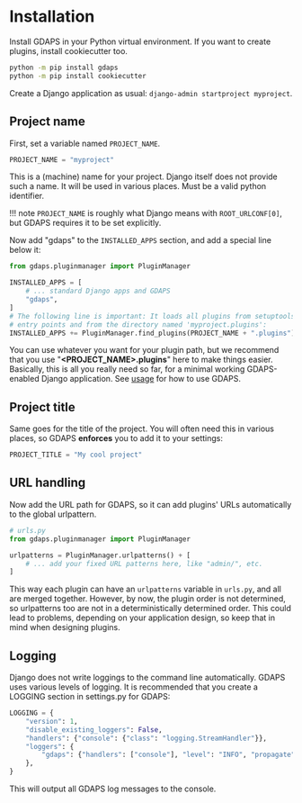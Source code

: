 # Installation

Install GDAPS in your Python virtual environment. If you want to create plugins, install cookiecutter too.

```bash
python -m pip install gdaps
python -m pip install cookiecutter
```

Create a Django application as usual: `django-admin startproject myproject`.

## Project name

First, set a variable named `PROJECT_NAME`.

```python
PROJECT_NAME = "myproject"
```

This is a (machine) name for your project. Django itself does not provide such a name. It will be used in various places. Must be a valid python identifier.

!!! note
    `PROJECT_NAME` is roughly what Django means with `ROOT_URLCONF[0]`, but GDAPS requires it to be set explicitly.

Now add "gdaps" to the `INSTALLED_APPS` section, and add a special line below it:

```python
from gdaps.pluginmanager import PluginManager

INSTALLED_APPS = [
    # ... standard Django apps and GDAPS
    "gdaps",
]
# The following line is important: It loads all plugins from setuptools
# entry points and from the directory named 'myproject.plugins':
INSTALLED_APPS += PluginManager.find_plugins(PROJECT_NAME + ".plugins")
```

You can use whatever you want for your plugin path, but we recommend that you use "**<PROJECT_NAME>.plugins**" here to make things easier. Basically, this is all you really need so far, for a minimal working GDAPS-enabled Django application. See [usage](usage) for how to use GDAPS.

## Project title

Same goes for the title of the project. You will often need this in various places, so GDAPS **enforces** you to add it to your settings:

```python
PROJECT_TITLE = "My cool project"
```

## URL handling

Now add the URL path for GDAPS, so it can add plugins' URLs automatically to the global urlpattern.

```python
# urls.py
from gdaps.pluginmanager import PluginManager

urlpatterns = PluginManager.urlpatterns() + [
    # ... add your fixed URL patterns here, like "admin/", etc.
]
```

This way each plugin can have an `urlpatterns` variable in `urls.py`, and all are merged together. However, by now, the plugin order is not determined, so urlpatterns too are not in a deterministically determined order. This could lead to problems, depending on your application design, so keep that in mind when designing plugins.

## Logging

Django does not write loggings to the command line automatically. GDAPS uses various levels of logging. It is recommended that you create a LOGGING section in settings.py for GDAPS:

```python
LOGGING = {
    "version": 1,
    "disable_existing_loggers": False,
    "handlers": {"console": {"class": "logging.StreamHandler"}},
    "loggers": {
        "gdaps": {"handlers": ["console"], "level": "INFO", "propagate": True},
    },
}
```

This will output all GDAPS log messages to the console.